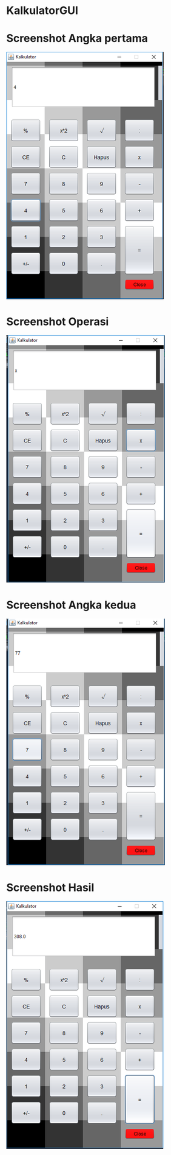 # KalkulatorGUI
# Screenshot Angka pertama
![alt text](https://github.com/KamaludinAhmad/KalkulatorGUI/blob/master/1.png)
# Screenshot Operasi
![alt text](https://github.com/KamaludinAhmad/KalkulatorGUI/blob/master/2.png)
# Screenshot Angka kedua
![alt text](https://github.com/KamaludinAhmad/KalkulatorGUI/blob/master/3.png)
# Screenshot Hasil
![alt text](https://github.com/KamaludinAhmad/KalkulatorGUI/blob/master/hasil.png)
